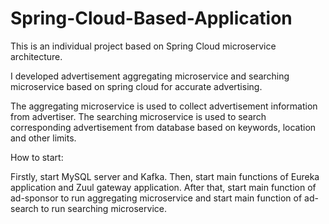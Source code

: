 # Spring-Cloud-Based-Application

This is an individual project based on Spring Cloud microservice architecture. 

I developed advertisement aggregating microservice and searching microservice based on spring cloud for accurate advertising. 

The aggregating microservice is used to collect advertisement information from advertiser. The searching microservice is used to search corresponding advertisement from database based on keywords, location and other limits.

How to start:

Firstly, start MySQL server and Kafka. Then, start main functions of Eureka application and Zuul gateway application. After that, start main function of ad-sponsor to run aggregating microservice and start main function of ad-search to run searching microservice.
